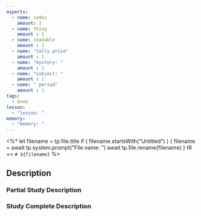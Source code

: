 ```yaml
---
aspects: 
  - name: codex
    amount: 1
  - name: thing
    amount : 1
  - name: readable
    amount : 1
  - name: "tally price"
    amount : 1
  - name: "mystery: "
    amount : 1
  - name: "subject: "
    amount : 1
  - name: " period"
    amount : 1
tags: 
  - book
lesson: 
  - "lesson: "
memory: 
  - "memory: "
---
```


<%*
let filename = tp.file.title
if ( filename.startsWith("Untitled") ) {
  filename = await tp.system.prompt("File name: ")
  await tp.file.rename(filename)
} 
tR += `# ${filename}`
%>

## Description

### Partial Study Description

### Study Complete Description
